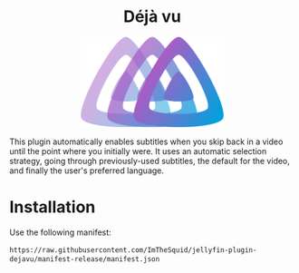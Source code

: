 <h1 align="center">Déjà vu</h1>

<p align="center">

<img alt="Logo" src="https://raw.githubusercontent.com/ImTheSquid/jellyfin-plugin-dejavu/main/img/logo.png" width="50%"/>
</p>

This plugin automatically enables subtitles when you skip back in a video until the point where you initially were.
It uses an automatic selection strategy, going through previously-used subtitles, the default for the video, and finally the user's preferred language.

# Installation
Use the following manifest:
```
https://raw.githubusercontent.com/ImTheSquid/jellyfin-plugin-dejavu/manifest-release/manifest.json
```
